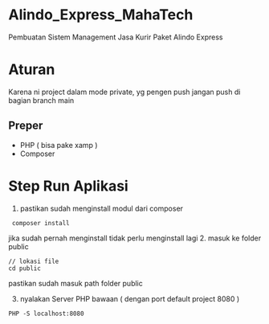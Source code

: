 # Alindo_Express_MahaTech
Pembuatan Sistem Management Jasa Kurir Paket Alindo Express

# Aturan
Karena ni project dalam mode private, yg pengen push jangan push di bagian branch main

## Preper
* PHP ( bisa pake xamp )
* Composer

# Step Run Aplikasi
1. pastikan sudah menginstall modul dari composer
``` composer 
 composer install
```
jika sudah pernah menginstall tidak perlu menginstall lagi
2. masuk ke folder public
```folder
// lokasi file
cd public
```
pastikan sudah masuk path folder public

3. nyalakan Server PHP bawaan ( dengan port default project 8080 )

``` consol
PHP -S localhost:8080
```
